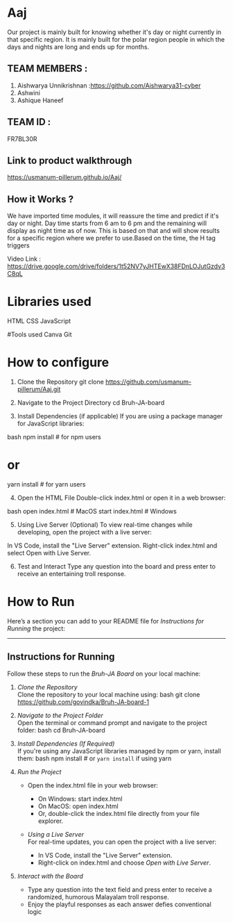 # Aaj
Our project is mainly built for knowing whether it's day or night currently in that specific region. It is mainly built for the polar region people in which the days and nights are long and ends up for months.

## TEAM MEMBERS :
1. Aishwarya Unnikrishnan :https://github.com/Aishwarya31-cyber
2. Ashwini
3. Ashique Haneef

## TEAM ID :
FR7BL30R

## Link to product walkthrough
https://usmanum-pillerum.github.io/Aaj/

## How it Works ?
We have imported time modules, it will reassure the time and predict if it's day or night. Day time starts from 6 am to 6 pm and the remaining will display as night time as of now. This is based on that and will show results for a specific region where we prefer to use.Based on the time, the H tag triggers 

Video Link : https://drive.google.com/drive/folders/1t52NV7yJHTEwX38FDnLOJutGzdv3C8qL

# Libraries used
HTML
CSS 
JavaScript

#Tools used
Canva
Git

# How to configure
1. Clone the Repository
git clone https://github.com/usmanum-pillerum/Aaj.git

2. Navigate to the Project Directory
cd Bruh-JA-board

3. Install Dependencies (if applicable)
If you are using a package manager for JavaScript libraries:

bash
npm install      # for npm users
# or
yarn install     # for yarn users

4. Open the HTML File
Double-click index.html or open it in a web browser:

bash
open index.html  # MacOS
start index.html # Windows

5. Using Live Server (Optional)
To view real-time changes while developing, open the project with a live server:

In VS Code, install the "Live Server" extension.
Right-click index.html and select Open with Live Server.

6. Test and Interact
Type any question into the board and press enter to receive an entertaining troll response.

# How to Run
Here’s a section you can add to your README file for *Instructions for Running* the project:

---

## Instructions for Running

Follow these steps to run the *Bruh-JA Board* on your local machine:

1. *Clone the Repository*  
   Clone the repository to your local machine using:
   bash
   git clone https://github.com/govindka/Bruh-JA-board-1
   

2. *Navigate to the Project Folder*  
   Open the terminal or command prompt and navigate to the project folder:
   bash
   cd Bruh-JA-board
   

3. *Install Dependencies (If Required)*  
   If you're using any JavaScript libraries managed by npm or yarn, install them:
   bash
   npm install   # or `yarn install` if using yarn
   

4. *Run the Project*  
   - Open the index.html file in your web browser:
     - On Windows: start index.html
     - On MacOS: open index.html
     - Or, double-click the index.html file directly from your file explorer.
   
   - *Using a Live Server*  
     For real-time updates, you can open the project with a live server:
     - In VS Code, install the "Live Server" extension.
     - Right-click on index.html and choose *Open with Live Server*.

5. *Interact with the Board*  
   - Type any question into the text field and press enter to receive a randomized, humorous Malayalam troll response.
   - Enjoy the playful responses as each answer defies conventional logic
